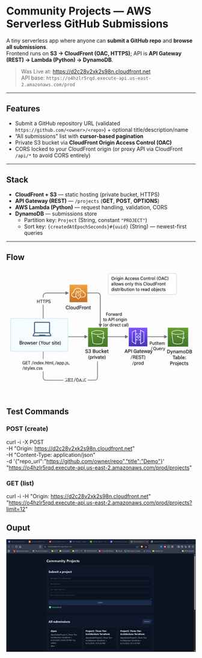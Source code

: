 # Community Projects — AWS Serverless GitHub Submissions

A tiny serverless app where anyone can **submit a GitHub repo** and **browse all submissions**.  
Frontend runs on **S3 → CloudFront (OAC, HTTPS)**; API is **API Gateway (REST) → Lambda (Python) → DynamoDB**.

> Was Live at: https://d2c28v2xk2s98n.cloudfront.net  
> API base: `https://o4hzlr5rqd.execute-api.us-east-2.amazonaws.com/prod`

---

## Features

- Submit a GitHub repository URL (validated `https://github.com/<owner>/<repo>`) + optional title/description/name
- “All submissions” list with **cursor-based pagination**
- Private S3 bucket via **CloudFront Origin Access Control (OAC)**
- CORS locked to your CloudFront origin (or proxy API via CloudFront `/api/*` to avoid CORS entirely)

---

## Stack

- **CloudFront + S3** — static hosting (private bucket, HTTPS)
- **API Gateway (REST)** — `/projects` (**GET**, **POST**, **OPTIONS**)
- **AWS Lambda (Python)** — request handling, validation, CORS
- **DynamoDB** — submissions store  
  - Partition key: `Project` (String, constant `"PROJECT"`)  
  - Sort key: `{createdAtEpochSeconds}#{uuid}` (String) — newest-first queries

---

## Flow
![Flow_Diagram](./diagram/flow_diagram.png)

## Test Commands

### POST (create)
curl -i -X POST \
  -H "Origin: https://d2c28v2xk2s98n.cloudfront.net" \
  -H "Content-Type: application/json" \
  -d '{"repo_url":"https://github.com/owner/repo","title":"Demo"}' \
  "https://o4hzlr5rqd.execute-api.us-east-2.amazonaws.com/prod/projects"

### GET (list)
curl -i -H "Origin: https://d2c28v2xk2s98n.cloudfront.net" \
  "https://o4hzlr5rqd.execute-api.us-east-2.amazonaws.com/prod/projects?limit=12"


## Ouput
![UI Output](./outputs/Picture2.png)
